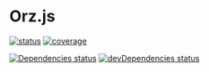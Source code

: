 # Orz.js
[![status](https://travis-ci.org/MofeLee/Orz.js.svg?branch=master)](https://travis-ci.org/MofeLee/Orz.js)
[![coverage](https://coveralls.io/repos/MofeLee/Orz.js/badge.svg?branch=master&amp;service=github)](https://coveralls.io/github/MofeLee/Orz.js)

[![Dependencies status](https://img.shields.io/david/MofeLee/Orz.js.svg.svg)](https://david-dm.org/MofeLee/Orz.js.svg)
[![devDependencies status](https://img.shields.io/david/dev/MofeLee/Orz.js.svg.svg)](https://david-dm.org/MofeLee/Orz.js.svg#info=devDependencies&view=table)